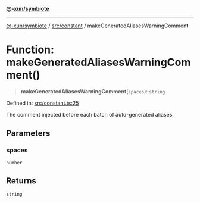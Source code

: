 [**@-xun/symbiote**](../../../README.md)

***

[@-xun/symbiote](../../../README.md) / [src/constant](../README.md) / makeGeneratedAliasesWarningComment

# Function: makeGeneratedAliasesWarningComment()

> **makeGeneratedAliasesWarningComment**(`spaces`): `string`

Defined in: [src/constant.ts:25](https://github.com/Xunnamius/symbiote/blob/2a4f9c137a879b6e0d19dc7269398051d3a84f5e/src/constant.ts#L25)

The comment injected before each batch of auto-generated aliases.

## Parameters

### spaces

`number`

## Returns

`string`
